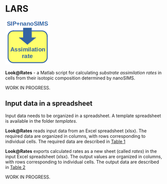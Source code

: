 # LARS

<img src="man/figures/LARS-logo.png">

**Look@Rates** - a Matlab script for calculating *substrate assimilation rates* in cells from their isotopic composition determined by nanoSIMS.


WORK IN PROGRESS.

## Input data in a spreadsheet

Input data needs to be organized in a spreadsheet. A template spreadsheet is available in the folder *templates*.

**Look@Rates** reads input data from an Excel spreadsheet (xlsx). The required data are organized in columns, with rows corresponding to individual cells. The required data are described in [Table 1](man/figures/LARS_input_data_format.docx)

**Look@Rates** exports calculated rates as a new sheet (called *rates*) in the input Excel spreadsheet (xlsx). The output values are organized in columns, with rows corresponding to individual cells. The output data are described in [Table 2](man/figures/LARS_output_data_format.docx)


WORK IN PROGRESS.